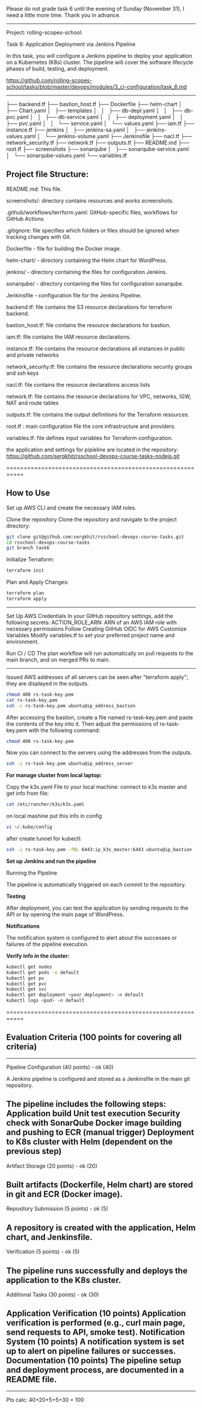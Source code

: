 


Please do not grade task 6 until the evening of Sunday (November 31), I need a little more time. Thank you in advance.










-----------------------------------------------------------------


Project: rolling-scopes-school. 

Task 6: Application Deployment via Jenkins Pipeline

In this task, you will configure a Jenkins pipeline to deploy your application on a Kubernetes (K8s) cluster. 
The pipeline will cover the software lifecycle phases of build, testing, and deployment.

https://github.com/rolling-scopes-school/tasks/blob/master/devops/modules/3_ci-configuration/task_6.md

-----------------------------------------------------------------



├── backend.tf
├── bastion_host.tf
├── Dockerfile
├── helm-chart
│   ├── Chart.yaml
│   ├── templates
│   │   ├── db-depl.yaml
│   │   ├── db-pvc.yaml
│   │   ├── db-service.yaml
│   │   ├── deployment.yaml
│   │   ├── pvc.yaml
│   │   └── service.yaml
│   └── values.yaml
├── iam.tf
├── instance.tf
├── jenkins
│   ├── jenkins-sa.yaml
│   ├── jenkins-values.yaml
│   └── jenkins-volume.yaml
├── Jenkinsfile
├── nacl.tf
├── network_security.tf
├── network.tf
├── outputs.tf
├── README.md
├── root.tf
├── screenshots
├── sonarqube
│   ├── sonarqube-service.yaml
│   └── sonarqube-values.yaml
└── variables.tf



## Project file Structure: 

README.md:    This file.

screenshots/: directory contains resources and works screenshots.

.github/workflows/terrform.yaml: GitHub-specific files,  workflows for GitHub Actions

.gitignore:   file specifies which folders or files should be ignored when tracking changes with Git.

Dockerfile - file for building the Docker image.

helm-chart/ - directory containing the Helm chart for WordPress.

jenkins/ - directory containing the files for configuration Jenkins.

sonarqube/ - directory containing the files for configuration sonarqube.

Jenkinsfile - configuration file for the Jenkins Pipeline.

backend.tf:   file contains the S3 resource declarations for terraform backend.

bastion_host.tf: file contains the resource declarations for bastion.

iam.tf:      file contains the IAM resource declarations.

instance.tf: file contains the resource declarations all instances in public and private networks

network_security.tf: file contains the resource declarations security groups and ssh keys

nacl.tf: file contains the resource declarations access lists

network.tf: file contains the resource declarations for VPC, networks, IGW, NAT and route tables

outputs.tf:  file contains the output definitions for the Terraform resources.

root.tf : main configuration file the core infrastructure and providers.

variables.tf: file defines input variables for Terraform configuration.


the application and settings for pipieline are located in the repository:
https://github.com/sergkhit/rsschool-devops-course-tasks-nodejs.git

===========================================================

## How to Use

Set up AWS CLI and create the necessary IAM roles.

Clone the repository Clone the repository and navigate to the project directory:

```bash
git clone git@github.com:sergkhit/rsschool-devops-course-tasks.git
cd rsschool-devops-course-tasks
git branch task6
```

Initialize Terraform:

```bash
terraform init
```

Plan and Apply Changes:

```bash
terraform plan
terraform apply
```

-------------------------------

Set Up AWS Credentials In your GitHub repository settings, add the following secrets:
ACTION_ROLE_ARN: ARN of an AWS IAM role with necessary permissions Follow Creating GitHub OIDC for AWS
Customize Variables Modify variables.tf to set your preferred project name and environment. 

Run CI / CD The plan workflow will run automatically on pull requests to the main branch, and on merged PRs to main.

-------------------------------
Issued AWS addresses of all servers can be seen after "terraform apply"; they are displayed in the outputs.

```bash
chmod 400 rs-task-key.pem
cat rs-task-key.pem
ssh -i rs-task-key.pem ubuntu@ip_address_bastion
```

After accessing the bastion, create a file named rs-task-key.pem and paste the contents of the key into it. 
Then adjust the permissions of rs-task-key.pem with the following command: 

```bash
chmod 400 rs-task-key.pem 
```

Now you can connect to the servers using the addresses from the outputs.

```bash
ssh -i rs-task-key.pem ubuntu@ip_address_server
```

**For manage cluster from local laptop:**

Copy the k3s.yaml File to your local machine:
connect to k3s master and get info from file:

```bash
cat /etc/rancher/k3s/k3s.yaml
```
on local mashine put this info in config 

```bash
vi ~/.kube/config
```

after create tunnel for kubectl:

```bash
ssh -i rs-task-key.pem -fNL 6443:ip_k3s_master:6443 ubuntu@ip_bastion
```

**Set up Jenkins and run the pipeline**

Running the Pipeline

The pipeline is automatically triggered on each commit to the repository.

**Testing**

After deployment, you can test the application by sending requests to the API or by opening the main page of WordPress.

**Notifications**

The notification system is configured to alert about the successes or failures of the pipeline execution.


**Verify info in the cluster:**

```bash
kubectl get nodes
kubectl get pods -n default
kubectl get pv
kubectl get pvc 
kubectl get svc
kubectl get deployment <your_deployment> -n default
kubectl logs <pod> -n default
```

===========================================================

## Evaluation Criteria (100 points for covering all criteria)

------------------------------
Pipeline Configuration (40 points) - ok (40) 

A Jenkins pipeline is configured and stored as a Jenkinsfile in the main git repository.

The pipeline includes the following steps:
Application build
Unit test execution
Security check with SonarQube
Docker image building and pushing to ECR (manual trigger)
Deployment to K8s cluster with Helm (dependent on the previous step)
------------------------------
Artifact Storage (20 points) - ok (20) 

Built artifacts (Dockerfile, Helm chart) are stored in git and ECR (Docker image).
------------------------------
Repository Submission (5 points) - ok (5) 

A repository is created with the application, Helm chart, and Jenkinsfile.
------------------------------
Verification (5 points) - ok (5) 

The pipeline runs successfully and deploys the application to the K8s cluster.
------------------------------
Additional Tasks (30 points)  - ok (30) 

Application Verification (10 points)
Application verification is performed (e.g., curl main page, send requests to API, smoke test).
Notification System (10 points)
A notification system is set up to alert on pipeline failures or successes.
Documentation (10 points)
The pipeline setup and deployment process, are documented in a README file.
------------------------------
------------------------------
Pts calc: 40+20+5+5+30 = 100
